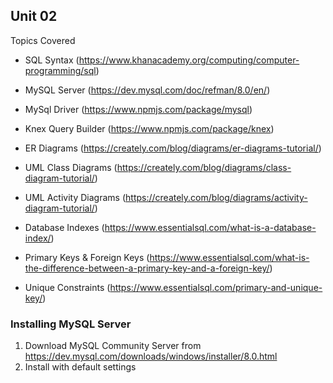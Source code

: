 ## Unit 02
Topics Covered
* SQL Syntax (https://www.khanacademy.org/computing/computer-programming/sql)
* MySQL Server (https://dev.mysql.com/doc/refman/8.0/en/)
* MySql Driver (https://www.npmjs.com/package/mysql)
* Knex Query Builder (https://www.npmjs.com/package/knex)

* ER Diagrams (https://creately.com/blog/diagrams/er-diagrams-tutorial/)
* UML Class Diagrams (https://creately.com/blog/diagrams/class-diagram-tutorial/)
* UML Activity Diagrams (https://creately.com/blog/diagrams/activity-diagram-tutorial/)

* Database Indexes (https://www.essentialsql.com/what-is-a-database-index/)
* Primary Keys & Foreign Keys (https://www.essentialsql.com/what-is-the-difference-between-a-primary-key-and-a-foreign-key/)
* Unique Constraints (https://www.essentialsql.com/primary-and-unique-key/)

### Installing MySQL Server
1. Download MySQL Community Server from
https://dev.mysql.com/downloads/windows/installer/8.0.html
2. Install with default settings
